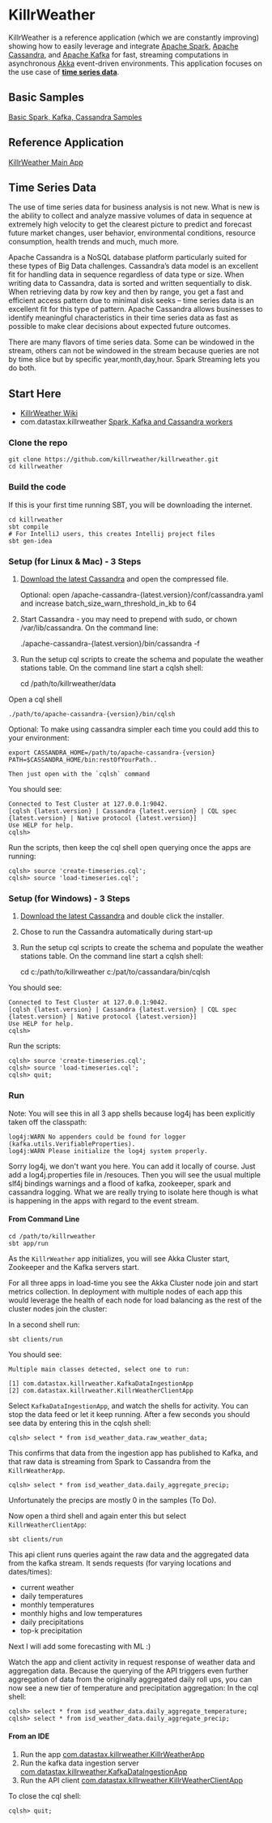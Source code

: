 # KillrWeather

KillrWeather is a reference application (which we are constantly improving) showing how to easily leverage and integrate [Apache Spark](http://spark.apache.org),
[Apache Cassandra](http://cassandra.apache.org), and [Apache Kafka](http://kafka.apache.org) for fast, streaming computations in asynchronous [Akka](http://akka.io) event-driven environments. This application focuses on the use case of  **[time series data](https://github.com/killrweather/killrweather/wiki/4.-Time-Series-Data-Model)**.  
  
## Basic Samples
[Basic Spark, Kafka, Cassandra Samples](https://github.com/killrweather/killrweather/tree/master/killrweather-examples/src/main/scala/com/datastax/killrweather)

## Reference Application 
[KillrWeather Main App](https://github.com/killrweather/killrweather/tree/master/killrweather-app/src/main/scala/com/datastax/killrweather)

## Time Series Data 
The use of time series data for business analysis is not new. What is new is the ability to collect and analyze massive volumes of data in sequence at extremely high velocity to get the clearest picture to predict and forecast future market changes, user behavior, environmental conditions, resource consumption, health trends and much, much more.

Apache Cassandra is a NoSQL database platform particularly suited for these types of Big Data challenges. Cassandra’s data model is an excellent fit for handling data in sequence regardless of data type or size. When writing data to Cassandra, data is sorted and written sequentially to disk. When retrieving data by row key and then by range, you get a fast and efficient access pattern due to minimal disk seeks – time series data is an excellent fit for this type of pattern. Apache Cassandra allows businesses to identify meaningful characteristics in their time series data as fast as possible to make clear decisions about expected future outcomes.

There are many flavors of time series data. Some can be windowed in the stream, others can not be windowed in the stream because queries are not by time slice but by specific year,month,day,hour. Spark Streaming lets you do both.

## Start Here
* [KillrWeather Wiki](https://github.com/killrweather/killrweather/wiki) 
* com.datastax.killrweather [Spark, Kafka and Cassandra workers](http://github.com/killrweather/killrweather/tree/master/killrweather-app/src/it/scala/com/datastax/killrweather)

### Clone the repo

    git clone https://github.com/killrweather/killrweather.git
    cd killrweather


### Build the code 
If this is your first time running SBT, you will be downloading the internet.

    cd killrweather
    sbt compile
    # For IntelliJ users, this creates Intellij project files
    sbt gen-idea

### Setup (for Linux & Mac) - 3 Steps
1. [Download the latest Cassandra](http://cassandra.apache.org/download/) and open the compressed file.


    Optional: open /apache-cassandra-{latest.version}/conf/cassandra.yaml and increase batch_size_warn_threshold_in_kb to 64

2. Start Cassandra - you may need to prepend with sudo, or chown /var/lib/cassandra. On the command line:


    ./apache-cassandra-{latest.version}/bin/cassandra -f

3. Run the setup cql scripts to create the schema and populate the weather stations table.
On the command line start a cqlsh shell:


    cd /path/to/killrweather/data

Open a cql shell

    ./path/to/apache-cassandra-{version}/bin/cqlsh

Optional: To make using cassandra simpler each time you could add this to your environment:

    export CASSANDRA_HOME=/path/to/apache-cassandra-{version}
    PATH=$CASSANDRA_HOME/bin:restOfYourPath..

    Then just open with the `cqlsh` command

You should see:

    Connected to Test Cluster at 127.0.0.1:9042.
    [cqlsh {latest.version} | Cassandra {latest.version} | CQL spec {latest.version} | Native protocol {latest.version}]
    Use HELP for help.
    cqlsh>

Run the scripts, then keep the cql shell open querying once the apps are running:

    cqlsh> source 'create-timeseries.cql';
    cqlsh> source 'load-timeseries.cql';


### Setup (for Windows) - 3 Steps
1. [Download the latest Cassandra](http://www.planetcassandra.org/cassandra) and double click the installer.

2. Chose to run the Cassandra automatically during start-up

3. Run the setup cql scripts to create the schema and populate the weather stations table.
On the command line start a cqlsh shell:


    cd c:/path/to/killrweather c:/pat/to/cassandara/bin/cqlsh

You should see:

    Connected to Test Cluster at 127.0.0.1:9042.
    [cqlsh {latest.version} | Cassandra {latest.version} | CQL spec {latest.version} | Native protocol {latest.version}]
    Use HELP for help.
    cqlsh>

Run the scripts:

    cqlsh> source 'create-timeseries.cql';
    cqlsh> source 'load-timeseries.cql';
    cqlsh> quit;
 
### Run
Note: You will see this in all 3 app shells because log4j has been explicitly taken off the classpath:

    log4j:WARN No appenders could be found for logger (kafka.utils.VerifiableProperties).
    log4j:WARN Please initialize the log4j system properly.

Sorry log4j, we don't want you here. You can add it locally of course. Just add a log4j.properties file in /resouces.
Then you will see the usual multiple slf4j bindings warnings and a flood of kafka, zookeeper, spark and cassandra logging.
What we are really trying to isolate here though is what is happening in the apps with regard to the event stream.

#### From Command Line

    cd /path/to/killrweather
    sbt app/run

As the `KillrWeather` app initializes, you will see Akka Cluster start, Zookeeper and the Kafka servers start.

For all three apps in load-time you see the Akka Cluster node join and start metrics collection. In deployment with multiple nodes of each app
this would leverage the health of each node for load balancing as the rest of the cluster nodes join the cluster:

In a second shell run:

    sbt clients/run

You should see:

    Multiple main classes detected, select one to run:

    [1] com.datastax.killrweather.KafkaDataIngestionApp
    [2] com.datastax.killrweather.KillrWeatherClientApp

Select `KafkaDataIngestionApp`, and watch the shells for activity. You can stop the data feed or let it keep running.
After a few seconds you should see data by entering this in the cqlsh shell:

    cqlsh> select * from isd_weather_data.raw_weather_data;

This confirms that data from the ingestion app has published to Kafka, and that raw data is
streaming from Spark to Cassandra from the `KillrWeatherApp`.

    cqlsh> select * from isd_weather_data.daily_aggregate_precip;

Unfortunately the precips are mostly 0 in the samples (To Do).

Now open a third shell and again enter this but select `KillrWeatherClientApp`:

    sbt clients/run
This api client runs queries againt the raw data and the aggregated data from the kafka stream.
It sends requests (for varying locations and dates/times):
* current weather
* daily temperatures
* monthly temperatures
* monthly highs and low temperatures
* daily precipitations
* top-k precipitation

Next I will add some forecasting with ML :)

Watch the app and client activity in request response of weather data and aggregation data.
Because the querying of the API triggers even further aggregation of data from the originally
aggregated daily roll ups, you can now see a new tier of temperature and precipitation aggregation:
In the cql shell:

    cqlsh> select * from isd_weather_data.daily_aggregate_temperature;
    cqlsh> select * from isd_weather_data.daily_aggregate_precip;

#### From an IDE
1. Run the app [com.datastax.killrweather.KillrWeatherApp](https://github.com/killrweather/killrweather/blob/master/killrweather-app/src/main/scala/com/datastax/killrweather/KillrWeatherApp.scala)
2. Run the kafka data ingestion server [com.datastax.killrweather.KafkaDataIngestionApp](https://github.com/killrweather/killrweather/blob/master/killrweather-clients/src/main/scala/com/datastax/killrweather/KafkaDataIngestionApp.scala)
3. Run the API client [com.datastax.killrweather.KillrWeatherClientApp](https://github.com/killrweather/killrweather/blob/master/killrweather-clients/src/main/scala/com/datastax/killrweather/KillrWeatherClientApp.scala)

To close the cql shell:

    cqlsh> quit;
